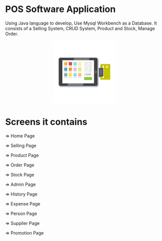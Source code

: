 
# POS Software Application
Using Java language to develop, Use Mysql Workbench as a Database. It consists of a Selling System, CRUD System, Product and Stock, Manage Order.
<p align="center">
  <img src="src/Image/Program/pos.png">
<p/>

# Screens it contains
<p> => Home Page <p/>
<p> => Selling Page<p/>
<p> => Product Page  <p/>
<p> => Order Page <p/>
<p> => Stock Page <p/>
<p> => Admin Page <p/>
<p> => History Page <p/>
<p> => Expense Page <p/>
<p> => Person Page <p/>
<p> => Supplier Page <p/>
<p> => Promotion Page <p/>
